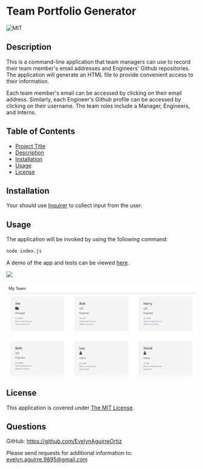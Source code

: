   # Team Portfolio Generator
  
  ![MIT](https://img.shields.io/badge/License-MIT-yellow.svg)

  ## Description
  This is a command-line application that team managers can use to record their team member's email addresses and Engineers' Github repositories. The application will generate an HTML file to provide convenient access to their information. 
  
  Each team member's email can be accessed by clicking on their email address. Similarly, each Engineer's Github profile can be accessed by clicking on their username. The team roles include a Manager, Engineers, and Interns. 

  ## Table of Contents
  - [Project Title](# (#Team portfolio generator))
  - [Description](#description)
  - [Installation](#installation)
  - [Usage](#usage)
  - [License](#license)

  
  ## Installation
  Your should use [Inquirer](https://www.npmjs.com/package/inquirer) to collect input from the user. 
  
  ## Usage
   The application will be invoked by using the following command:
  ```bash
  node index.js
  ```
  A demo of the app and tests can be viewed [here](https://watch.screencastify.com/v/75cbjzxsaJUzKsA80IPN).

  ![](./assets/images/team-profile-generator-gif.gif)
  
  ![](./assets/images/html-screenshot.jpg)

  ## License
  This application is covered under [The MIT License](https://opensource.org/licenses/MIT). 
  
  ## Questions

  GitHub:
  <https://github.com/EvelynAguirreOrtiz>

  Please send requests for additional information to:
  <evelyn.aguirre.9895@gmail.com>

